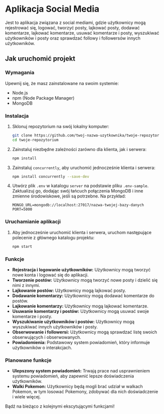 # Aplikacja Social Media

Jest to aplikacja związana z social mediami, gdzie użytkownicy mogą rejestrować się, logować, tworzyć posty, lajkować posty, dodawać komentarze, lajkować komentarze, usuwać komentarze i posty, wyszukiwać użytkowników i posty oraz sprawdzać followy i followersów innych użytkowników.

## Jak uruchomić projekt

### Wymagania

Upewnij się, że masz zainstalowane na swoim systemie:
- Node.js
- npm (Node Package Manager)
- MongoDB

### Instalacja

1. Sklonuj repozytorium na swój lokalny komputer:
   ```bash
   git clone https://github.com/twoj-nazwa-uzytkownika/twoje-repozytorium.git
   cd twoje-repozytorium
   ```

2. Zainstaluj niezbędne zależności zarówno dla klienta, jak i serwera:
   ```bash
   npm install
   ```

3. Zainstaluj `concurrently`, aby uruchomić jednocześnie klienta i serwera:
   ```bash
   npm install concurrently --save-dev
   ```

4. Utwórz plik `.env` w katalogu `server` na podstawie pliku `.env-sample`. Zaktualizuj go, dodając swój łańcuch połączenia MongoDB i inne zmienne środowiskowe, jeśli są potrzebne. Na przykład:
   ```
   MONGO_URL=mongodb://localhost:27017/nazwa-twojej-bazy-danych
   PORT=5000
   ```

### Uruchamianie aplikacji

1. Aby jednocześnie uruchomić klienta i serwera, uruchom następujące polecenie z głównego katalogu projektu:
   ```bash
   npm start
   ```

### Funkcje

- **Rejestracja i logowanie użytkowników:** Użytkownicy mogą tworzyć nowe konta i logować się do aplikacji.
- **Tworzenie postów:** Użytkownicy mogą tworzyć nowe posty i dzielić się nimi z innymi.
- **Lajkowanie postów:** Użytkownicy mogą lajkować posty.
- **Dodawanie komentarzy:** Użytkownicy mogą dodawać komentarze do postów.
- **Lajkowanie komentarzy:** Użytkownicy mogą lajkować komentarze.
- **Usuwanie komentarzy i postów:** Użytkownicy mogą usuwać swoje komentarze i posty.
- **Wyszukiwanie użytkowników i postów:** Użytkownicy mogą wyszukiwać innych użytkowników i posty.
- **Obserwowanie i followersi:** Użytkownicy mogą sprawdzać listę swoich obserwujących i obserwowanych.
- **Powiadomienia:** Podstawowy system powiadomień, który informuje użytkowników o interakcjach.

### Planowane funkcje

- **Ulepszony system powiadomień:** Trwają prace nad usprawnieniem systemu powiadomień, aby zapewnić lepsze doświadczenia użytkowników.
- **Walki Pokemon:** Użytkownicy będą mogli brać udział w walkach Pokemon, w tym losować Pokemony, zdobywać dla nich doświadczenie i wiele więcej.

Bądź na bieżąco z kolejnymi ekscytującymi funkcjami!
